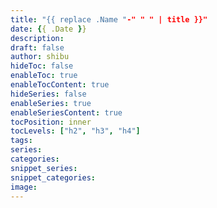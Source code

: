 ```yaml
---
title: "{{ replace .Name "-" " " | title }}"
date: {{ .Date }}
description:
draft: false
author: shibu
hideToc: false
enableToc: true
enableTocContent: true
hideSeries: false
enableSeries: true
enableSeriesContent: true
tocPosition: inner
tocLevels: ["h2", "h3", "h4"]
tags:
series:
categories:
snippet_series:
snippet_categories:
image:
---
```

